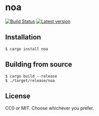noa
====
[![Build Status](https://travis-ci.com/seiyanuta/noa.svg?branch=master)](https://travis-ci.com/seiyanuta/noa)
[![Latest version](https://img.shields.io/crates/v/noa.svg)](https://crates.io/crates/noa)

Installation
------------
```
$ cargo install noa
```

Building from source
--------------------
```
$ cargo build --release
$ ./target/release/noa
```

License
-------
CC0 or MIT. Choose whichever you prefer.
